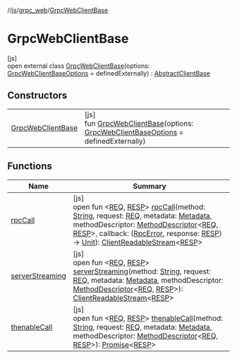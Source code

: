 //[js](../../../index.md)/[grpc_web](../index.md)/[GrpcWebClientBase](index.md)

# GrpcWebClientBase

[js]\
open external class [GrpcWebClientBase](index.md)(options: [GrpcWebClientBaseOptions](../-grpc-web-client-base-options/index.md) = definedExternally) : [AbstractClientBase](../-abstract-client-base/index.md)

## Constructors

| | |
|---|---|
| [GrpcWebClientBase](-grpc-web-client-base.md) | [js]<br>fun [GrpcWebClientBase](-grpc-web-client-base.md)(options: [GrpcWebClientBaseOptions](../-grpc-web-client-base-options/index.md) = definedExternally) |

## Functions

| Name | Summary |
|---|---|
| [rpcCall](../-abstract-client-base/rpc-call.md) | [js]<br>open fun &lt;[REQ](../-abstract-client-base/rpc-call.md), [RESP](../-abstract-client-base/rpc-call.md)&gt; [rpcCall](../-abstract-client-base/rpc-call.md)(method: [String](https://kotlinlang.org/api/latest/jvm/stdlib/kotlin/-string/index.html), request: [REQ](../-abstract-client-base/rpc-call.md), metadata: [Metadata](../-metadata/index.md), methodDescriptor: [MethodDescriptor](../-method-descriptor/index.md)&lt;[REQ](../-abstract-client-base/rpc-call.md), [RESP](../-abstract-client-base/rpc-call.md)&gt;, callback: ([RpcError](../index.md#-784981774%2FClasslikes%2F234436643), response: [RESP](../-abstract-client-base/rpc-call.md)) -&gt; [Unit](https://kotlinlang.org/api/latest/jvm/stdlib/kotlin/-unit/index.html)): [ClientReadableStream](../-client-readable-stream/index.md)&lt;[RESP](../-abstract-client-base/rpc-call.md)&gt; |
| [serverStreaming](../-abstract-client-base/server-streaming.md) | [js]<br>open fun &lt;[REQ](../-abstract-client-base/server-streaming.md), [RESP](../-abstract-client-base/server-streaming.md)&gt; [serverStreaming](../-abstract-client-base/server-streaming.md)(method: [String](https://kotlinlang.org/api/latest/jvm/stdlib/kotlin/-string/index.html), request: [REQ](../-abstract-client-base/server-streaming.md), metadata: [Metadata](../-metadata/index.md), methodDescriptor: [MethodDescriptor](../-method-descriptor/index.md)&lt;[REQ](../-abstract-client-base/server-streaming.md), [RESP](../-abstract-client-base/server-streaming.md)&gt;): [ClientReadableStream](../-client-readable-stream/index.md)&lt;[RESP](../-abstract-client-base/server-streaming.md)&gt; |
| [thenableCall](../-abstract-client-base/thenable-call.md) | [js]<br>open fun &lt;[REQ](../-abstract-client-base/thenable-call.md), [RESP](../-abstract-client-base/thenable-call.md)&gt; [thenableCall](../-abstract-client-base/thenable-call.md)(method: [String](https://kotlinlang.org/api/latest/jvm/stdlib/kotlin/-string/index.html), request: [REQ](../-abstract-client-base/thenable-call.md), metadata: [Metadata](../-metadata/index.md), methodDescriptor: [MethodDescriptor](../-method-descriptor/index.md)&lt;[REQ](../-abstract-client-base/thenable-call.md), [RESP](../-abstract-client-base/thenable-call.md)&gt;): [Promise](https://kotlinlang.org/api/latest/jvm/stdlib/kotlin.js/-promise/index.html)&lt;[RESP](../-abstract-client-base/thenable-call.md)&gt; |
